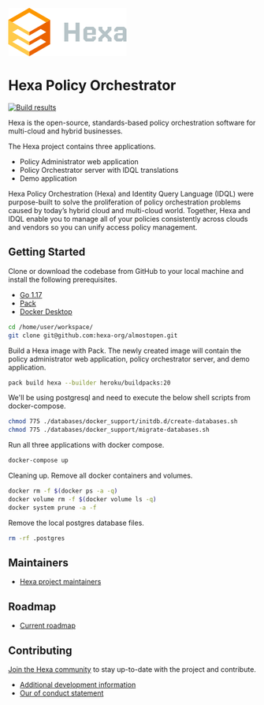 ![hexa-logo](docs/img/hexa-logo.svg) 

# Hexa Policy Orchestrator

[![Build results](https://github.com/hexa-org/almostopen/workflows/build/badge.svg)](https://github.com/hexa-org/almostopen/actions)

Hexa is the open-source, standards-based policy orchestration software for multi-cloud and hybrid businesses. 

The Hexa project contains three applications.
* Policy Administrator web application
* Policy Orchestrator server with IDQL translations
* Demo application

Hexa Policy Orchestration (Hexa) and Identity Query Language (IDQL) were purpose-built to solve the proliferation of
policy orchestration problems caused by today’s hybrid cloud and multi-cloud world. Together, Hexa and IDQL enable you
to manage all of your policies consistently across clouds and vendors so you can unify access policy management.

## Getting Started

Clone or download the codebase from GitHub to your local machine and install the following prerequisites.

* [Go 1.17](https://go.dev)
* [Pack](https://buildpacks.io)
* [Docker Desktop](https://www.docker.com/products/docker-desktop)

```bash
cd /home/user/workspace/
git clone git@github.com:hexa-org/almostopen.git
```

Build a Hexa image with Pack. The newly created image will contain the policy administrator web application,
policy orchestrator server, and demo application.

```bash
pack build hexa --builder heroku/buildpacks:20
```

We'll be using postgresql and need to execute the below shell scripts from docker-compose.

```bash
chmod 775 ./databases/docker_support/initdb.d/create-databases.sh
chmod 775 ./databases/docker_support/migrate-databases.sh
```

Run all three applications with docker compose.

```bash
docker-compose up
```

Cleaning up. Remove all docker containers and volumes.

```bash
docker rm -f $(docker ps -a -q) 
docker volume rm -f $(docker volume ls -q)
docker system prune -a -f 
```

Remove the local postgres database files.

```bash
rm -rf .postgres
```

## Maintainers

* [Hexa project maintainers](MAINTAINERS.md)

## Roadmap

* [Current roadmap](ROADMAP.md)

## Contributing

[Join the Hexa community](https://hexaorchestration.org/preview/#join) to stay up-to-date with the project and contribute.

* [Additional development information](DEVELOPMENT.md) 
* [Our of conduct statement](CODE_OF_CONDUCT.md)
